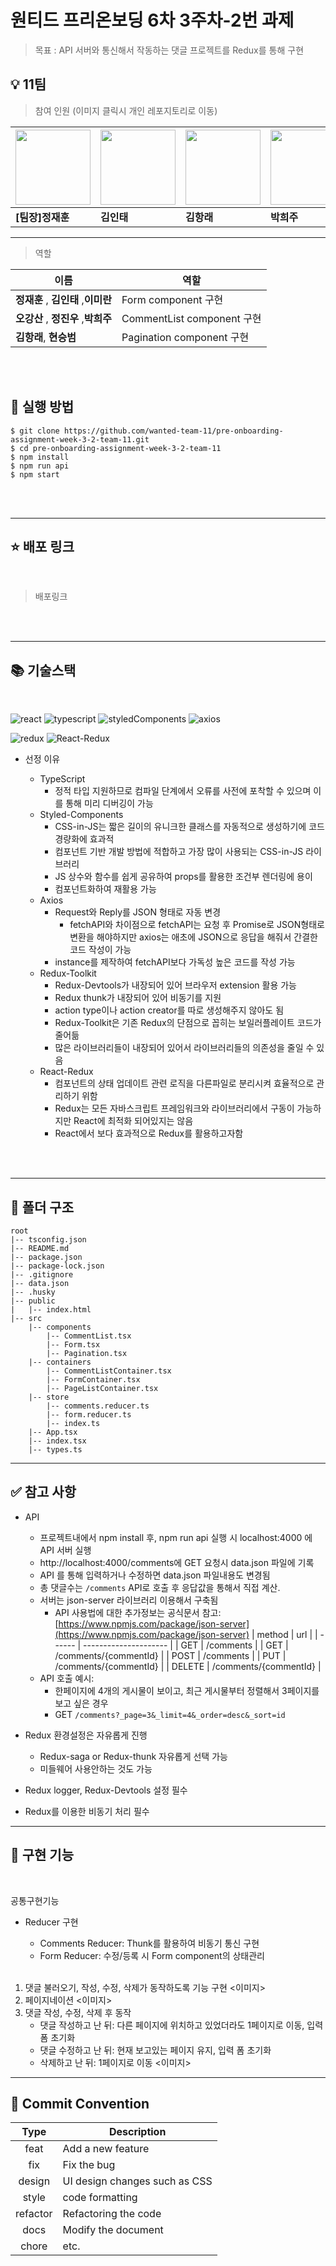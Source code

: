 # 원티드 프리온보딩 6차 3주차-2번 과제

> 목표 : API 서버와 통신해서 작동하는 댓글 프로젝트를 Redux를 통해 구현

## 💡 11팀

> 참여 인원 (이미지 클릭시 개인 레포지토리로 이동)

| [<img src="https://avatars.githubusercontent.com/u/16061038?v=4" width="120px" /> ](https://www.github.com/GUGIG) | [<img src="https://avatars.githubusercontent.com/u/62875596?v=4" width="120px" /> ](https://www.github.com/dlsxody1) | [<img src="https://avatars.githubusercontent.com/u/57490711?v=4" width="120px" /> ](https://www.github.com/gkdfo40) | [<img src="https://avatars.githubusercontent.com/u/97019802?v=4" width="120px" /> ](https://www.github.com/hjpark625) | [<img src="https://avatars.githubusercontent.com/u/46833758?v=4" width="120px" /> ](https://www.github.com/ggsno) | [<img src="https://avatars.githubusercontent.com/u/111843724?v=4" width="120px" /> ](https://www.github.com/lee12779) | [<img src="https://avatars.githubusercontent.com/u/66675699?v=4" width="120px" /> ](https://www.github.com/happyeveryone96) | [<img src="https://avatars.githubusercontent.com/u/62886997?v=4" width="120px" />](https://www.github.com/HyunSeungBeom) |
| ----------------------------------------------------------------------------------------------------------------- | -------------------------------------------------------------------------------------------------------------------- | ------------------------------------------------------------------------------------------------------------------- | --------------------------------------------------------------------------------------------------------------------- | ----------------------------------------------------------------------------------------------------------------- | --------------------------------------------------------------------------------------------------------------------- | --------------------------------------------------------------------------------------------------------------------------- | ------------------------------------------------------------------------------------------------------------------------ |
| **[팀장]정재훈**                                                                                                  | **김인태**                                                                                                           | **김항래**                                                                                                          | **박희주**                                                                                                            | **오강산**                                                                                                        | **이미란**                                                                                                            | **정진우**                                                                                                                  | **현승범**                                                                                                               |

---

> 역할

| 이름                                | 역할                       |
| ----------------------------------- | -------------------------- |
| **정재훈** , **김인태** ,**이미란** | Form component 구현        |
| **오강산** , **정진우** ,**박희주** | CommentList component 구현 |
| **김항래**, **현승범**              | Pagination component 구현  |

<br />
<br />

## 🌈 실행 방법

    $ git clone https://github.com/wanted-team-11/pre-onboarding-assignment-week-3-2-team-11.git
    $ cd pre-onboarding-assignment-week-3-2-team-11
    $ npm install
    $ npm run api
    $ npm start

<br />
<br />

---

## ⭐ 배포 링크

<br />

> 배포링크

<br />
<br />

---

## 📚 기술스택

<br />

![react](https://img.shields.io/badge/react-18.0.0-61DAFB?logo=react)
![typescript](https://img.shields.io/badge/typescript-4.8.3-3178C6?logo=typescript)
![styledComponents](https://img.shields.io/badge/styled--components-5.3.5-DB7093?logo=styledcomponents)
![axios](https://img.shields.io/badge/axios-0.27.2-5E22D6)

![redux](https://img.shields.io/badge/redux--toolkit-1.8.5-764ABC?logo=Redux)
![React-Redux](https://img.shields.io/badge/react--redux-7.2.8-764ABC?logo=redux)

- 선정 이유

  - TypeScript
    - 정적 타입 지원하므로 컴파일 단계에서 오류를 사전에 포착할 수 있으며 이를 통해 미리 디버깅이 가능
  - Styled-Components
    - CSS-in-JS는 짧은 길이의 유니크한 클래스를 자동적으로 생성하기에 코드 경량화에 효과적
    - 컴포넌트 기반 개발 방법에 적합하고 가장 많이 사용되는 CSS-in-JS 라이브러리
    - JS 상수와 함수를 쉽게 공유하여 props를 활용한 조건부 렌더링에 용이
    - 컴포넌트화하여 재활용 가능
  - Axios
    - Request와 Reply를 JSON 형태로 자동 변경
      - fetchAPI와 차이점으로 fetchAPI는 요청 후 Promise로 JSON형태로 변환을 해야하지만 axios는 애초에 JSON으로 응답을 해줘서 간결한 코드 작성이 가능
    - instance를 제작하여 fetchAPI보다 가독성 높은 코드를 작성 가능
  - Redux-Toolkit
    - Redux-Devtools가 내장되어 있어 브라우저 extension 활용 가능
    - Redux thunk가 내장되어 있어 비동기를 지원
    - action type이나 action creator를 따로 생성해주지 않아도 됨
    - Redux-Toolkit은 기존 Redux의 단점으로 꼽히는 보일러플레이트 코드가 줄어듦
    - 많은 라이브러리들이 내장되어 있어서 라이브러리들의 의존성을 줄일 수 있음
  - React-Redux
    - 컴포넌트의 상태 업데이트 관련 로직을 다른파일로 분리시켜 효율적으로 관리하기 위함
    - Redux는 모든 자바스크립트 프레임워크와 라이브러리에서 구동이 가능하지만 React에 최적화 되어있지는 않음
    - React에서 보다 효과적으로 Redux를 활용하고자함

<br />
<br />

---

## 📁 폴더 구조

    root
    |-- tsconfig.json
    |-- README.md
    |-- package.json
    |-- package-lock.json
    |-- .gitignore
    |-- data.json
    |-- .husky
    |-- public
    |   |-- index.html
    |-- src
        |-- components
            |-- CommentList.tsx
            |-- Form.tsx
            |-- Pagination.tsx
        |-- containers
            |-- CommentListContainer.tsx
            |-- FormContainer.tsx
            |-- PageListContainer.tsx
        |-- store
            |-- comments.reducer.ts
            |-- form.reducer.ts
            |-- index.ts
        |-- App.tsx
        |-- index.tsx
        |-- types.ts

---

## ✅ 참고 사항

- API

  - 프로젝트내에서 npm install 후, npm run api 실행 시 localhost:4000 에 API 서버 실행
  - http://localhost:4000/comments에 GET 요청시 data.json 파일에 기록
  - API 를 통해 입력하거나 수정하면 data.json 파일내용도 변경됨
  - 총 댓글수는 `/comments` API로 호출 후 응답값을 통해서 직접 계산.
  - 서버는 json-server 라이브러리 이용해서 구축됨
    - API 사용법에 대한 추가정보는 공식문서 참고: [https://www.npmjs.com/package/json-server](https://www.npmjs.com/package/json-server)
      | method | url |
      | ------ | --------------------- |
      | GET | /comments |
      | GET | /comments/{commentId} |
      | POST | /comments |
      | PUT | /comments/{commentId} |
      | DELETE | /comments/{commentId} |
  - API 호출 예시:
    - 한페이지에 4개의 게시물이 보이고, 최근 게시물부터 정렬해서 3페이지를 보고 싶은 경우
    - GET `/comments?_page=3&_limit=4&_order=desc&_sort=id`

- Redux 환경설정은 자유롭게 진행

  - Redux-saga or Redux-thunk 자유롭게 선택 가능
  - 미들웨어 사용안하는 것도 가능

- Redux logger, Redux-Devtools 설정 필수
- Redux를 이용한 비동기 처리 필수
  <br/>

---

## 📝 구현 기능

<br />

공통구현기능

- Reducer 구현

  - Comments Reducer: Thunk를 활용하여 비동기 통신 구현
  - Form Reducer: 수정/등록 시 Form component의 상태관리

  <br />

1. 댓글 불러오기, 작성, 수정, 삭제가 동작하도록 기능 구현
   <이미지>
2. 페이지네이션
   <이미지>
3. 댓글 작성, 수정, 삭제 후 동작
   - 댓글 작성하고 난 뒤: 다른 페이지에 위치하고 있었더라도 1페이지로 이동, 입력 폼 초기화
   - 댓글 수정하고 난 뒤: 현재 보고있는 페이지 유지, 입력 폼 초기화
   - 삭제하고 난 뒤: 1페이지로 이동
     <이미지>

---

## 🙏 Commit Convention

|   Type   | Description                   |
| :------: | ----------------------------- |
|   feat   | Add a new feature             |
|   fix    | Fix the bug                   |
|  design  | UI design changes such as CSS |
|  style   | code formatting               |
| refactor | Refactoring the code          |
|   docs   | Modify the document           |
|  chore   | etc.                          |
